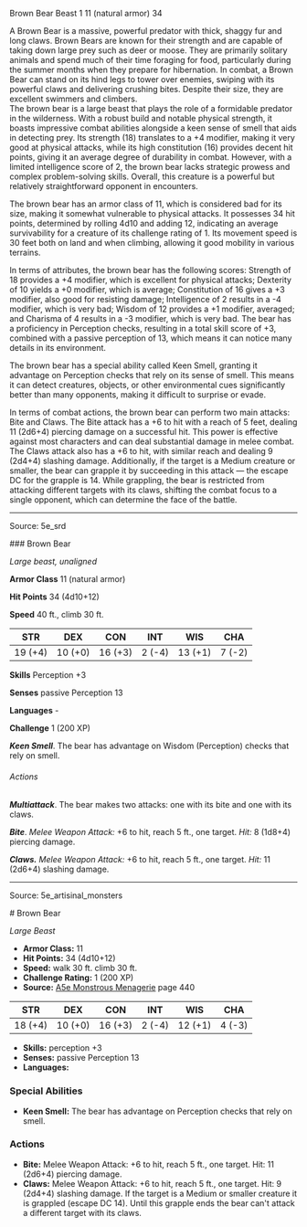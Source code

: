 <MonsterName/>Brown Bear</MonsterName>
<CreatureType/>Beast</CreatureType>
<CR/>1</CR>
<AC/>11 (natural armor)</AC>
<HP/>34</HP>
<summary>A Brown Bear is a massive, powerful predator with thick, shaggy fur and long claws. Brown Bears are known for their strength and are capable of taking down large prey such as deer or moose. They are primarily solitary animals and spend much of their time foraging for food, particularly during the summer months when they prepare for hibernation. In combat, a Brown Bear can stand on its hind legs to tower over enemies, swiping with its powerful claws and delivering crushing bites. Despite their size, they are excellent swimmers and climbers.</summary>

<summary>The brown bear is a large beast that plays the role of a formidable predator in the wilderness. With a robust build and notable physical strength, it boasts impressive combat abilities alongside a keen sense of smell that aids in detecting prey. Its strength (18) translates to a +4 modifier, making it very good at physical attacks, while its high constitution (16) provides decent hit points, giving it an average degree of durability in combat. However, with a limited intelligence score of 2, the brown bear lacks strategic prowess and complex problem-solving skills. Overall, this creature is a powerful but relatively straightforward opponent in encounters.</summary>

<detail>

The brown bear has an armor class of 11, which is considered bad for its size, making it somewhat vulnerable to physical attacks. It possesses 34 hit points, determined by rolling 4d10 and adding 12, indicating an average survivability for a creature of its challenge rating of 1. Its movement speed is 30 feet both on land and when climbing, allowing it good mobility in various terrains.

In terms of attributes, the brown bear has the following scores: Strength of 18 provides a +4 modifier, which is excellent for physical attacks; Dexterity of 10 yields a +0 modifier, which is average; Constitution of 16 gives a +3 modifier, also good for resisting damage; Intelligence of 2 results in a -4 modifier, which is very bad; Wisdom of 12 provides a +1 modifier, averaged; and Charisma of 4 results in a -3 modifier, which is very bad. The bear has a proficiency in Perception checks, resulting in a total skill score of +3, combined with a passive perception of 13, which means it can notice many details in its environment.

The brown bear has a special ability called Keen Smell, granting it advantage on Perception checks that rely on its sense of smell. This means it can detect creatures, objects, or other environmental cues significantly better than many opponents, making it difficult to surprise or evade.

In terms of combat actions, the brown bear can perform two main attacks: Bite and Claws. The Bite attack has a +6 to hit with a reach of 5 feet, dealing 11 (2d6+4) piercing damage on a successful hit. This power is effective against most characters and can deal substantial damage in melee combat. The Claws attack also has a +6 to hit, with similar reach and dealing 9 (2d4+4) slashing damage. Additionally, if the target is a Medium creature or smaller, the bear can grapple it by succeeding in this attack — the escape DC for the grapple is 14. While grappling, the bear is restricted from attacking different targets with its claws, shifting the combat focus to a single opponent, which can determine the face of the battle.</detail>



---

Source: 5e_srd

<statblock>
### Brown Bear

*Large beast, unaligned*

**Armor Class** 11 (natural armor)

**Hit Points** 34 (4d10+12)

**Speed** 40 ft., climb 30 ft.

| STR     | DEX     | CON     | INT    | WIS     | CHA    |
|---------|---------|---------|--------|---------|--------|
| 19 (+4) | 10 (+0) | 16 (+3) | 2 (-4) | 13 (+1) | 7 (-2) |

**Skills** Perception +3

**Senses** passive Perception 13

**Languages** -

**Challenge** 1 (200 XP)

***Keen Smell***. The bear has advantage on Wisdom (Perception) checks that rely on smell.

###### Actions

***Multiattack***. The bear makes two attacks: one with its bite and one with its claws.

***Bite***. *Melee Weapon Attack:* +6 to hit, reach 5 ft., one target. *Hit:* 8 (1d8+4) piercing damage.

***Claws.*** *Melee Weapon Attack:* +6 to hit, reach 5 ft., one target. *Hit:* 11 (2d6+4) slashing damage.</statblock>




---

Source: 5e_artisinal_monsters

<statblock>
# Brown Bear

*Large* *Beast*

- **Armor Class:** 11
- **Hit Points:** 34 (4d10+12)
- **Speed:** walk 30 ft. climb 30 ft.
- **Challenge Rating:** 1 (200 XP)
- **Source:** [A5e Monstrous Menagerie](https://enpublishingrpg.com/products/level-up-monstrous-menagerie-a5e) page 440

| STR | DEX | CON | INT | WIS | CHA |
| --- | --- | --- | --- | --- | --- |
| 18 (+4) | 10 (+0) | 16 (+3) | 2 (-4) | 12 (+1) | 4 (-3) |

- **Skills:** perception +3
- **Senses:** passive Perception 13
- **Languages:** 

### Special Abilities

- **Keen Smell:** The bear has advantage on Perception checks that rely on smell.

### Actions

- **Bite:** Melee Weapon Attack: +6 to hit, reach 5 ft., one target. Hit: 11 (2d6+4) piercing damage.
- **Claws:** Melee Weapon Attack: +6 to hit, reach 5 ft., one target. Hit: 9 (2d4+4) slashing damage. If the target is a Medium or smaller creature  it is grappled (escape DC 14). Until this grapple ends  the bear can't attack a different target with its claws.


</statblock>


